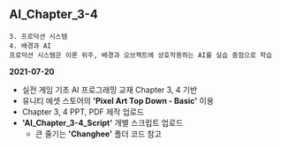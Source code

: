 ## AI_Chapter_3-4
	3. 프로덕션 시스템
	4. 배경과 AI
	프로덕션 시스템은 이론 위주, 배경과 오브젝트에 상호작용하는 AI를 실습 중점으로 학습

**2021-07-20**

* 실전 게임 기초 AI 프로그래밍 교재 Chapter 3, 4 기반
* 유니티 에셋 스토어의 **'Pixel Art Top Down - Basic'** 이용
* Chapter 3, 4 PPT, PDF 제작 업로드
* **'AI_Chapter_3-4_Script'** 개별 스크립트 업로드
	- 큰 줄기는 **'Changhee'** 폴더 코드 참고